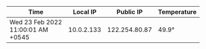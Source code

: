 | Time     | Local IP | Public IP | Temperature |
| ----------- | ----------- | ----------- | ----------- |
| Wed 23 Feb 2022 11:00:01 AM +0545      | 10.0.2.133     | 122.254.80.87  | 49.9° |
